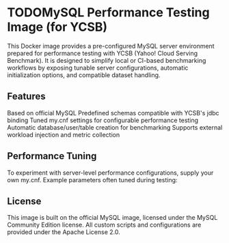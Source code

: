 # TODOMySQL Performance Testing Image (for YCSB)

This Docker image provides a pre-configured MySQL server environment prepared for performance testing with YCSB (Yahoo! Cloud Serving Benchmark). It is designed to simplify local or CI-based benchmarking workflows by exposing tunable server configurations, automatic initialization options, and compatible dataset handling.

## Features

Based on official MySQL
Predefined schemas compatible with YCSB's jdbc binding
Tuned my.cnf settings for configurable performance testing
Automatic database/user/table creation for benchmarking
Supports external workload injection and metric collection

## Performance Tuning

To experiment with server-level performance configurations, supply your own my.cnf. Example parameters often tuned during testing:

## License

This image is built on the official MySQL image, licensed under the MySQL Community Edition license. All custom scripts and configurations are provided under the Apache License 2.0.
